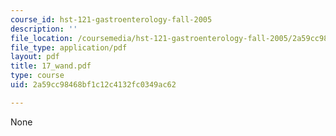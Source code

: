 ```yaml
---
course_id: hst-121-gastroenterology-fall-2005
description: ''
file_location: /coursemedia/hst-121-gastroenterology-fall-2005/2a59cc98468bf1c12c4132fc0349ac62_17_wand.pdf
file_type: application/pdf
layout: pdf
title: 17_wand.pdf
type: course
uid: 2a59cc98468bf1c12c4132fc0349ac62

---
```

None